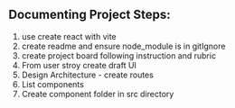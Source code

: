 ## Documenting Project Steps:

1. use create react with vite
2. create readme and ensure node_module is in gitIgnore
3. create project board following instruction and rubric
4. From user stroy create draft UI
5. Design Architecture - create routes
6. List components
7. Create component folder in src directory
